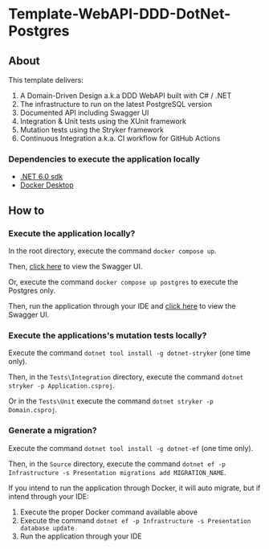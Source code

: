 # Template-WebAPI-DDD-DotNet-Postgres

## About

This template delivers:
1. A Domain-Driven Design a.k.a DDD WebAPI built with C# / .NET
2. The infrastructure to run on the latest PostgreSQL version
3. Documented API including Swagger UI
4. Integration & Unit tests using the XUnit framework
5. Mutation tests using the Stryker framework
6. Continuous Integration a.k.a. CI workflow for GitHub Actions

### Dependencies to execute the application locally

- [.NET 6.0 sdk](https://dotnet.microsoft.com/download/dotnet/6.0)
- [Docker Desktop](https://www.docker.com/products/docker-desktop)

## How to

### Execute the application locally?

In the root directory, execute the command `docker compose up`.

Then, [click here](http://localhost:5001/swagger/index.html) to view the Swagger UI.

Or, execute the command `docker compose up postgres` to execute the Postgres only.

Then, run the application through your IDE and [click here](https://localhost:5001/swagger/index.html) to view the Swagger UI.

### Execute the applications's mutation tests locally?

Execute the command `dotnet tool install -g dotnet-stryker` (one time only).

Then, in the `Tests\Integration` directory, execute the command `dotnet stryker -p Application.csproj`.

Or in the `Tests\Unit` execute the command `dotnet stryker -p Domain.csproj`.

### Generate a migration?

Execute the command `dotnet tool install -g dotnet-ef` (one time only).

Then, in the `Source` directory, execute the command `dotnet ef -p Infrastructure -s Presentation migrations add MIGRATION_NAME`.

If you intend to run the application through Docker, it will auto migrate, but if intend through your IDE:
1. Execute the proper Docker command available above
2. Execute the command `dotnet ef -p Infrastructure -s Presentation database update`
3. Run the application through your IDE